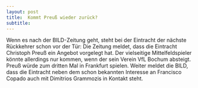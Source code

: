 ```yaml
---
layout: post
title:  Kommt Preuß wieder zurück?
subtitle:  
---
```


Wenn es nach der BILD-Zeitung geht, steht bei der Eintracht der nächste Rückkehrer schon vor der Tür: Die Zeitung meldet, dass die Eintracht Christoph Preuß ein Angebot vorgelegt hat. Der vielseitige Mittelfeldspieler könnte allerdings nur kommen, wenn der sein Verein VfL Bochum absteigt. Preuß würde zum dritten Mal in Frankfurt spielen. Weiter meldet die BILD, dass die Eintracht neben dem schon bekannten Interesse an Francisco Copado auch mit Dimitrios Grammozis in Kontakt steht.



